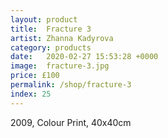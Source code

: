 ```yaml
---
layout: product
title:  Fracture 3
artist: Zhanna Kadyrova
category: products
date:   2020-02-27 15:53:28 +0000
image:  fracture-3.jpg
price: £100
permalink: /shop/fracture-3
index: 25
---
```

2009, Colour Print, 40x40cm
